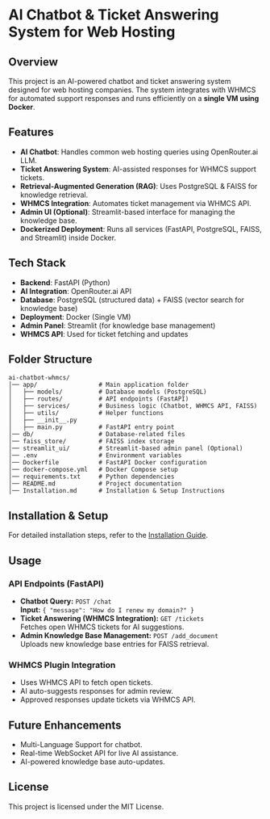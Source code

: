 # AI Chatbot & Ticket Answering System for Web Hosting

## Overview
This project is an AI-powered chatbot and ticket answering system designed for web hosting companies. The system integrates with WHMCS for automated support responses and runs efficiently on a **single VM using Docker**.

## Features
- **AI Chatbot**: Handles common web hosting queries using OpenRouter.ai LLM.
- **Ticket Answering System**: AI-assisted responses for WHMCS support tickets.
- **Retrieval-Augmented Generation (RAG)**: Uses PostgreSQL & FAISS for knowledge retrieval.
- **WHMCS Integration**: Automates ticket management via WHMCS API.
- **Admin UI (Optional)**: Streamlit-based interface for managing the knowledge base.
- **Dockerized Deployment**: Runs all services (FastAPI, PostgreSQL, FAISS, and Streamlit) inside Docker.

## Tech Stack
- **Backend**: FastAPI (Python)
- **AI Integration**: OpenRouter.ai API
- **Database**: PostgreSQL (structured data) + FAISS (vector search for knowledge base)
- **Deployment**: Docker (Single VM)
- **Admin Panel**: Streamlit (for knowledge base management)
- **WHMCS API**: Used for ticket fetching and updates

## Folder Structure
```
ai-chatbot-whmcs/
│── app/                 # Main application folder
│   ├── models/          # Database models (PostgreSQL)
│   ├── routes/          # API endpoints (FastAPI)
│   ├── services/        # Business logic (Chatbot, WHMCS API, FAISS)
│   ├── utils/           # Helper functions
│   ├── __init__.py
│   ├── main.py          # FastAPI entry point
│── db/                  # Database-related files
│── faiss_store/         # FAISS index storage
│── streamlit_ui/        # Streamlit-based admin panel (Optional)
│── .env                 # Environment variables
│── Dockerfile           # FastAPI Docker configuration
│── docker-compose.yml   # Docker Compose setup
│── requirements.txt     # Python dependencies
│── README.md            # Project documentation
│── Installation.md      # Installation & Setup Instructions
```

## Installation & Setup
For detailed installation steps, refer to the [Installation Guide](Installation.md).

## Usage
### API Endpoints (FastAPI)
- **Chatbot Query:** `POST /chat`  
  **Input:** `{ "message": "How do I renew my domain?" }`
- **Ticket Answering (WHMCS Integration):** `GET /tickets`  
  Fetches open WHMCS tickets for AI suggestions.
- **Admin Knowledge Base Management:** `POST /add_document`  
  Uploads new knowledge base entries for FAISS retrieval.

### WHMCS Plugin Integration
- Uses WHMCS API to fetch open tickets.
- AI auto-suggests responses for admin review.
- Approved responses update tickets via WHMCS API.

## Future Enhancements
- Multi-Language Support for chatbot.
- Real-time WebSocket API for live AI assistance.
- AI-powered knowledge base auto-updates.

## License
This project is licensed under the MIT License.


